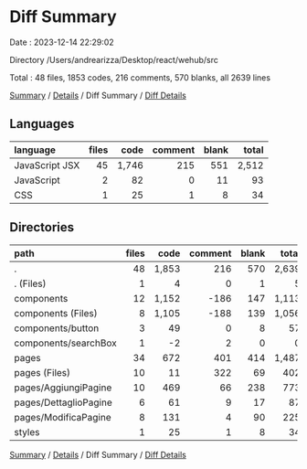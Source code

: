 # Diff Summary

Date : 2023-12-14 22:29:02

Directory /Users/andrearizza/Desktop/react/wehub/src

Total : 48 files,  1853 codes, 216 comments, 570 blanks, all 2639 lines

[Summary](results.md) / [Details](details.md) / Diff Summary / [Diff Details](diff-details.md)

## Languages
| language | files | code | comment | blank | total |
| :--- | ---: | ---: | ---: | ---: | ---: |
| JavaScript JSX | 45 | 1,746 | 215 | 551 | 2,512 |
| JavaScript | 2 | 82 | 0 | 11 | 93 |
| CSS | 1 | 25 | 1 | 8 | 34 |

## Directories
| path | files | code | comment | blank | total |
| :--- | ---: | ---: | ---: | ---: | ---: |
| . | 48 | 1,853 | 216 | 570 | 2,639 |
| . (Files) | 1 | 4 | 0 | 1 | 5 |
| components | 12 | 1,152 | -186 | 147 | 1,113 |
| components (Files) | 8 | 1,105 | -188 | 139 | 1,056 |
| components/button | 3 | 49 | 0 | 8 | 57 |
| components/searchBox | 1 | -2 | 2 | 0 | 0 |
| pages | 34 | 672 | 401 | 414 | 1,487 |
| pages (Files) | 10 | 11 | 322 | 69 | 402 |
| pages/AggiungiPagine | 10 | 469 | 66 | 238 | 773 |
| pages/DettaglioPagine | 6 | 61 | 9 | 17 | 87 |
| pages/ModificaPagine | 8 | 131 | 4 | 90 | 225 |
| styles | 1 | 25 | 1 | 8 | 34 |

[Summary](results.md) / [Details](details.md) / Diff Summary / [Diff Details](diff-details.md)